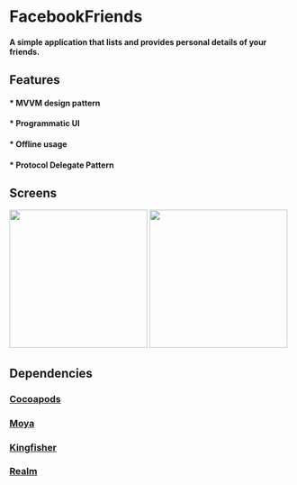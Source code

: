 # FacebookFriends

#### A simple application that lists and provides personal details of your friends.

## Features

#### * MVVM design pattern
#### * Programmatic UI
#### * Offline usage
#### * Protocol Delegate Pattern



## Screens

<p>
<img width="245px" src="https://user-images.githubusercontent.com/103888716/236836861-19ecaa7c-31ad-4e8a-be7c-087059e8957a.gif">
<img width="245px" src="https://user-images.githubusercontent.com/103888716/236837035-29c861d4-1bc5-4e08-aa45-87b54955aa5c.gif">
</p>



## Dependencies

### [Cocoapods](https://github.com/CocoaPods/CocoaPods)

### [Moya](https://github.com/Moya/Moya)

### [Kingfisher](https://github.com/onevcat/Kingfisher)

### [Realm](https://github.com/realm/realm-swift)


